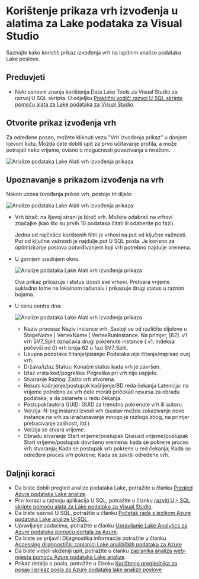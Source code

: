 <properties 
   pageTitle="Korištenje prikaza izvođenja vrh u alatima za Lake podataka za Visual Studio | Microsoft Azure" 
   description="Saznajte kako koristiti prikaz izvođenja vrh na ispitnim analize podataka Lake poslove." 
   services="data-lake-analytics" 
   documentationCenter="" 
   authors="mumian" 
   manager="jhubbard" 
   editor="cgronlun"/>
 
<tags
   ms.service="data-lake-analytics"
   ms.devlang="na"
   ms.topic="article"
   ms.tgt_pltfrm="na"
   ms.workload="big-data" 
   ms.date="10/13/2016"
   ms.author="jgao"/>

# <a name="use-the-vertex-execution-view-in-data-lake-tools-for-visual-studio"></a>Korištenje prikaza vrh izvođenja u alatima za Lake podataka za Visual Studio

Saznajte kako koristiti prikaz izvođenja vrh na ispitnim analize podataka Lake poslove.

## <a name="prerequisites"></a>Preduvjeti

- Neki osnovni znanja korištenja Data Lake Tools za Visual Studio za razvoj U SQL skripta.  U odjeljku [Praktični vodič: razvoj U SQL skripte pomoću alata za Lake podataka za Visual Studio](data-lake-analytics-data-lake-tools-get-started.md).

## <a name="open-the-vertex-execution-view"></a>Otvorite prikaz izvođenja vrh

Za određene posao, možete kliknuti vezu "Vrh izvođenja prikaz" u donjem lijevom kutu. Možda ćete dobiti upit za prvo učitavanje profila, a može potrajati neko vrijeme, ovisno o mogućnosti povezivanja s mrežom.

![Analize podataka Lake Alati vrh izvođenja prikaza](./media/data-lake-analytics-data-lake-tools-use-vertex-execution-view/data-lake-tools-open-vertex-execution-view.png)

## <a name="understand-vertex-execution-view"></a>Upoznavanje s prikazom izvođenja na vrh

Nakon unosa izvođenja prikaz vrh, postoje tri dijela:

![Analize podataka Lake Alati vrh izvođenja prikaza](./media/data-lake-analytics-data-lake-tools-use-vertex-execution-view/data-lake-tools-vertex-execution-view.png)

- Vrh birač: na lijevoj strani je birač vrh.  Možete odabrati na vrhovi značajke (kao što su prvih 10 podataka čitati ili odaberite po fazi).

    Jedna od najčešće korištenih filtri je vrhovi na put od ključne važnosti. Put od ključne važnosti je najdulje put U SQL posla. Je korisno za optimiziranje poslova potvrđivanjem koji vrh potrebno najdulje vremena.

- U gornjem srednjem oknu:

    ![Analize podataka Lake Alati vrh izvođenja prikaza](./media/data-lake-analytics-data-lake-tools-use-vertex-execution-view/data-lake-tools-vertex-execution-view-pane2.png)

    Ova prikaz prikazuje i status izvodi sve vrhovi. Pretvara vrijeme sukladno tome na lokalnom računalu i prikazuje drugi status u raznim bojama.

- U oknu centra dna:

    ![Analize podataka Lake Alati vrh izvođenja prikaza](./media/data-lake-analytics-data-lake-tools-use-vertex-execution-view/data-lake-tools-vertex-execution-view-pane3.png)

    - Naziv procesa: Naziv instance vrh. Sastoji se od različite dijelove u StageName | VertexName | VertexRunInstance. Na primjer, [62] .v1 vrh SV7_Split označava drugi pokrenute instance (.v1, indeksa počevši od 0) vrh broja 62 u fazi SV7_Split.
    - Ukupna podataka čitanje/pisanje: Podataka nije čitanje/napisao ovaj vrh.
    - Država/izlaz Status: Konačni status kada vrh je završen.
    - Izlaz vrsta kod/pogreška: Pogreška pri vrh nije uspjelo.
    - Stvaranje Razlog: Zašto vrh stvorena.
    - Resurs kašnjenje/postupak kašnjenje/BD reda čekanja Latencija: na vrijeme potrebno za vrh ćete morati pričekati resursa za obradu podataka, a da ostanete u redu čekanja.
    - Postupak/autora GUID: GUID za trenutno pokrenute vrh ili autoru.
    - Verzija: N-tog instanci izvodi vrh (sustav možda zakazivanje nove instance na vrh za izračunavanje mnogo je razloga zbog, na primjer prebacivanje zalihosti, itd.)
    - Verzija se stvara vrijeme.
    - Obradu stvaranje Start vrijeme/postupak Queued vrijeme/postupak Start vrijeme/postupak dovršeno vremena: kada se pokrene proces vrh stvaranja; Kada se postupak vrh pokrene u red čekanja; Kada se određeni proces vrh pokrene; Kada se završi određene vrh.

## <a name="next-steps"></a>Daljnji koraci

- Da biste dobili pregled analize podataka Lake, potražite u članku [Pregled Azure podataka Lake analize](data-lake-analytics-overview.md).
- Prvi koraci u razvoju aplikacija U SQL, potražite u članku [razviti U – SQL skripte pomoću alata za Lake podataka za Visual Studio](data-lake-analytics-data-lake-tools-get-started.md).
- Da biste saznali U SQL, potražite u članku [Početak rada s jezikom Azure podataka Lake analize U-SQL](data-lake-analytics-u-sql-get-started.md).
- Upravljanje zadacima, potražite u članku [Upravljanje Lake Analytics za Azure podataka pomoću portala za Azure](data-lake-analytics-manage-use-portal.md).
- Da biste se prijavili Dijagnostika informacije potražite u članku [Accessing dijagnostički zapisnici Lake analitičkih podataka za Azure](data-lake-analytics-diagnostic-logs.md)
- Da biste vidjeli složeniji upit, potražite u članku [zapisnika analiza web-mjesta pomoću Azure podataka Lake analize](data-lake-analytics-analyze-weblogs.md).
- Prikaz detalja o posla, potražite u članku [Korištenje preglednika za posao i prikaz posla za Azure podataka lake analize poslove](data-lake-analytics-data-lake-tools-view-jobs.md)